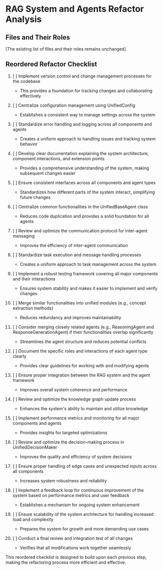# RAG System and Agents Refactor Analysis

## Files and Their Roles

[The existing list of files and their roles remains unchanged]

## Reordered Refactor Checklist

1. [ ] Implement version control and change management processes for the codebase
   - This provides a foundation for tracking changes and collaborating effectively

2. [ ] Centralize configuration management using UnifiedConfig
   - Establishes a consistent way to manage settings across the system

3. [ ] Standardize error handling and logging across all components and agents
   - Creates a uniform approach to handling issues and tracking system behavior

4. [ ] Develop clear documentation explaining the system architecture, component interactions, and extension points
   - Provides a comprehensive understanding of the system, making subsequent changes easier

5. [ ] Ensure consistent interfaces across all components and agent types
   - Standardizes how different parts of the system interact, simplifying future changes

6. [ ] Centralize common functionalities in the UnifiedBaseAgent class
   - Reduces code duplication and provides a solid foundation for all agents

7. [ ] Review and optimize the communication protocol for inter-agent messaging
   - Improves the efficiency of inter-agent communication

8. [ ] Standardize task execution and message handling processes
   - Creates a uniform approach to task management across the system

9. [ ] Implement a robust testing framework covering all major components and their interactions
   - Ensures system stability and makes it easier to implement and verify changes

10. [ ] Merge similar functionalities into unified modules (e.g., concept extraction methods)
    - Reduces redundancy and improves maintainability

11. [ ] Consider merging closely related agents (e.g., ReasoningAgent and ResponseGenerationAgent) if their functionalities overlap significantly
    - Streamlines the agent structure and reduces potential conflicts

12. [ ] Document the specific roles and interactions of each agent type clearly
    - Provides clear guidelines for working with and modifying agents

13. [ ] Ensure proper integration between the RAG system and the agent framework
    - Improves overall system coherence and performance

14. [ ] Review and optimize the knowledge graph update process
    - Enhances the system's ability to maintain and utilize knowledge

15. [ ] Implement performance metrics and monitoring for all major components and agents
    - Provides insights for targeted optimizations

16. [ ] Review and optimize the decision-making process in UnifiedDecisionMaker
    - Improves the quality and efficiency of system decisions

17. [ ] Ensure proper handling of edge cases and unexpected inputs across all components
    - Increases system robustness and reliability

18. [ ] Implement a feedback loop for continuous improvement of the system based on performance metrics and user feedback
    - Establishes a mechanism for ongoing system enhancement

19. [ ] Ensure scalability of the system architecture for handling increased load and complexity
    - Prepares the system for growth and more demanding use cases

20. [ ] Conduct a final review and integration test of all changes
    - Verifies that all modifications work together seamlessly

This reordered checklist is designed to build upon each previous step, making the refactoring process more efficient and effective.
